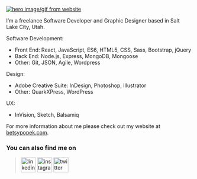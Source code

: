 <!-- ### Hi there 👋 -->

<!--
**BPopek/BPopek** is a ✨ _special_ ✨ repository because its `README.md` (this file) appears on your GitHub profile.

Here are some ideas to get you started:

- 🔭 I’m currently working on ...
- 🌱 I’m currently learning ...
- 👯 I’m looking to collaborate on ...
- 🤔 I’m looking for help with ...
- 💬 Ask me about ...
- 📫 How to reach me: ...
- 😄 Pronouns: ...
- ⚡ Fun fact: ...
-->
[![hero image/gif from website](https://github.com/bpopek/bpopek/raw/master/assets/BP-welcome.gif)](https://www.betsypopek.com)

I’m a freelance Software Developer and Graphic Designer based in Salt Lake City, Utah.  

Software Development:
  * Front End: React, JavaScript, ES6, HTML5, CSS, Sass, Bootstrap, jQuery
  * Back End: Node.js, Express, MongoDB, Mongoose
  * Other: Git, JSON, Agile, Wordpress
  
Design:
  * Adobe Creative Suite: InDesign, Photoshop, Illustrator
  * Other: QuarkXPress, WordPress
  
UX: 
  * InVision, Sketch, Balsamiq

For more information about me please check out my website at [betsypopek.com](https://www.betsypopek.com/).
### You can also find me on
>[<img src='https://cdn.jsdelivr.net/npm/simple-icons@3.0.1/icons/linkedin.svg' alt='linkedin' height='40'>](https://www.linkedin.com/in/betsypopek/)  [<img src='https://cdn.jsdelivr.net/npm/simple-icons@3.0.1/icons/instagram.svg' alt='instagram' height='40'>](https://www.instagram.com/betsypopek//)  [<img src='https://cdn.jsdelivr.net/npm/simple-icons@3.0.1/icons/twitter.svg' alt='twitter' height='40'>](https://twitter.com/BetsyUtah)


